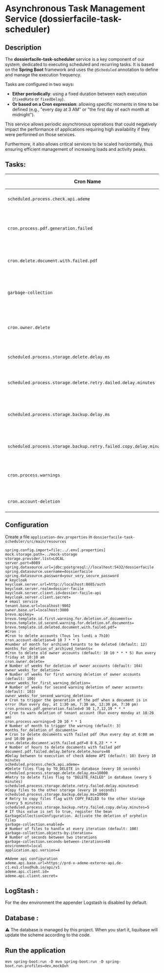 # Asynchronous Task Management Service (dossierfacile-task-scheduler)

## Description

The **dossierfacile-task-scheduler** service is a key component of our system, dedicated to executing scheduled and
recurring tasks. It is based on the **Spring Boot** framework and uses the `@Scheduled` annotation to define and manage
the execution frequency.

Tasks are configured in two ways:

- **Either periodically**: using a fixed duration between each execution (`fixedRate` or `fixedDelay`).
- **Or based on a Cron expression**: allowing specific moments in time to be defined (e.g., "every day at 3 AM" or "the
  first day of each month at midnight").

This service allows periodic asynchronous operations that could negatively impact the performance of applications
requiring high availability if they were performed on those services.

Furthermore, it also allows critical services to be scaled horizontally, thus ensuring efficient management of
increasing loads and activity peaks.

## Tasks:

| Cron Name                                                          | Cron Description                                                                                                                                                                                                                                                                                                                                                         | Execution Frequency                              | Entry point                                            |
|--------------------------------------------------------------------|--------------------------------------------------------------------------------------------------------------------------------------------------------------------------------------------------------------------------------------------------------------------------------------------------------------------------------------------------------------------------|--------------------------------------------------|--------------------------------------------------------|
| `scheduled.process.check.api.ademe`                                | Check the availability of the ADEME API. Property : `scheduled.process.check.api.ademe`control the execution delay in minutes.                                                                                                                                                                                                                                           | Every 10 minutes                                 | `CheckAdemeApiTask.checkAdemeApi`                      |
| `cron.process.pdf.generation.failed`                               | This task will check the documents where the PDF failed to be generated and try again (200 documents at a time)                                                                                                                                                                                                                                                          | Every day at 1:30 AM, 7:30 AM, 12:30 PM, 7:30 PM | `DocumentTask.reLaunchFailedPDFGeneration`             |
| `cron.delete.document.with.failed.pdf`                             | Delete the documents where PDF are broken, Scan the error documents and remove after some time (`document.pdf.failed.delay.before.delete.hours`). After a deletion it will send an email to the tenant                                                                                                                                                                   | Every day at 6:00 AM and 10:00 PM                | `DocumentTask.deleteDocumentWithFailedPdfGeneration`   |
| `garbage-collection`                                               | Deletion of orphaned files, files without link inside the database. The process is managed by configuration that is enabled only when `garbage-collection.enabled=true`. It's possible to control the number of files by iteration : `garbage-collection.objects-by-iteration` and the delay of execution `garbage-collection.seconds-between-iterations`                | Every minute                                     | `GarbageCollectionTask.cleanGarbage`                   |
| `cron.owner.delete`                                                | If the first period of activity is reached `owner_weeks_for_first_warning_deletion` send a first warning to the owner by email. After `owner_weeks_for_second_warning_deletion` send a second warning. After `owner_weeks_for_deletion` delete the account and send an email.                                                                                            | Every Friday at 10:10 AM                         | `OwnerWarningTask.accountWarningsForDocumentDeletion`  |
| `scheduled.process.storage.delete.delay.ms`                        | Delete the files flag as "TO_DELETE" from the api. If the delete failed, the flag "DELETE_FAILED" is added to perform a retry. property `scheduled.process.storage.delete.delay.ms` control the execution delay in MS                                                                                                                                                    | Every 10 secondes                                | `DeleteFilesTask.deleteFileInProviderTask`             |
| `scheduled.process.storage.delete.retry.dailed.delay.minutes`      | Delete the files flag as "DELETE_FAILED" from the delete task. Property `scheduled.process.storage.delete.retry.dailed.delay.minutes` control the execution delay in minutes                                                                                                                                                                                             | Every 5 minutes                                  | `DeleteFilesTask.retryDeleteFileInProviderTask`        |
| `scheduled.process.storage.backup.delay.ms`                        | Copy the files to the other storage. When a file is uploaded it will go to only one storage, so this task ensure the duplication of all the files. To prevent any overload of the object storage a limit of 100 files is set. If an error occurred a flag "COPY_FAILED" is added. Property `scheduled.process.storage.backup.delay.ms` control the execution delay in MS | Every 10 seconds                                 | `BackupFilesTask.scheduleBackupTask`                   |
| `scheduled.process.storage.backup.retry.failed.copy.delay.minutes` | Copy the files flag as COPY_FAILED to the other storage. The same 100 files limit is present. Property `scheduled.process.storage.backup.retry.failed.copy.delay.minutes` control the execution delay in minutes                                                                                                                                                         | Every 5 minutes                                  | `BackupFilesTask.retryFailedCopy`                      |
| `cron.process.warnings`                                            | Delete the documents of a tenant if the account is inactive. After a period of `months_for_deletion_of_documents` (month) 2 email notifications are sent. After those 2 warnings the documents are deleted and the account archived. An other email is sent to inform the tenant.                                                                                        | Every Monday at 10:20 AM                         | `TenantWarningTask.accountWarningsForDocumentDeletion` |
| `cron.account-deletion`                                            | Delete the tenant account after a period `months_for_deletion_of_archived_tenants` month of inactivity when the account is archived                                                                                                                                                                                                                                      | Every Monday at 7:10 AM                          | `TenantDeletionTask.deleteOldAccounts`                 |

## Configuration

Create a file `application-dev.properties` in `dossierfacile-task-scheduler/src/main/resources`

```properties
spring.config.import=file:../.env[.properties]
mock.storage.path=../mock-storage
storage.provider.list=LOCAL
server.port=8089
spring.datasource.url=jdbc:postgresql://localhost:5432/dossierfacile
spring.datasource.username=dossierfacile
spring.datasource.password=your_very_secure_password
# keycloak
keycloak.server.url=http://localhost:8085/auth
keycloak.server.realm=dossier-facile
keycloak.server.client.id=dossier-facile-api
keycloak.server.client.secret=
# email service
tenant.base.url=localhost:9002
owner.base.url=localhost:3000
brevo.apikey=
brevo.template.id.first.warning.for.deletion.of.documents=
brevo.template.id.second.warning.for.deletion.of.documents=
brevo.template.id.deleted.document.with.failed.pdf=
#Cron :
#Cron to delete accounts (Tous les lundi a 7h10)
cron.account-deletion=0 10 7 * * 1
#number of month for archived tenants to be deleted (default: 12)
months_for_deletion_of_archived_tenants=
#Cron to delete old owner accounts (default: 10 10 * * * 5) Run every friday at 10:10 am
cron.owner.delete=
# Number of weeks for deletion of owner accounts (default: 104)
owner_weeks_for_deletion=
# Number of weeks for first warning deletion of owner accounts (default: 100)
owner_weeks_for_first_warning_deletion=
# Number of weeks for second warning deletion of owner accounts (default: 103)
owner_weeks_for_second_warning_deletion=
# Cron to trigger the generation of the pdf when a document is in error (Run every day, at 1:30 am, 7:30 am, 12:30 pm, 7:30 pm)
cron.process.pdf.generation.failed=0 30 1,7,12,19 * * *
# Cron to warn deletion of tenant account (Run every monday at 10:20 am)
cron.process.warnings=0 20 10 * * 1
# Number of month to trigger the warning (default: 3)
months_for_deletion_of_documents=
# Cron to delete documents with failed pdf (Run every day at 6:00 am and 10:00 pm)
cron.delete.document.with.failed.pdf=0 0 6,22 * * *
# Number of hours to delete documents with failed pdf
document.pdf.failed.delay.before.delete.hours=48
#Delay between to execution of check Ademe API (default: 10) Every 10 minutes
scheduled.process.check.api.ademe=
#Delete files flag by TO_DELETE in database (every 10 seconds)
scheduled.process.storage.delete.delay.ms=10000
#Retry to delete files flag to "DELETE_FAILED" in database (every 5 minutes)
scheduled.process.storage.delete.retry.failed.delay.minutes=5
#Copy files to the other storage (every 10 seconds)
scheduled.process.storage.backup.delay.ms=10000
# Retry to copy files flag with COPY_FAILED to the other storage (every 5 minutes)
scheduled.process.storage.backup.retry.failed.copy.delay.minutes=5
# If this value is set to true, register the bean GarbageCollectionConfiguration. Activate the deletion of orphelin files
garbage-collection.enabled=
# Number of files to handle at every iteration (default: 100)
garbage-collection.objects-by-iteration=
# Number of seconds between two iterations
garbage-collection.seconds-between-iterations=60
environment=local
application.api.version=4

#Ademe api configuration 
ademe.api.base.url=https://prd-x-ademe-externe-api.de-c1.eu1.cloudhub.io/api/v1
ademe.api.client.id=
ademe.api.client.secret=
```

## LogStash :

For the dev environment the appender Logstash is disabled by default.

## Database :

⚠️ The database is managed by this project. When you start it, liquibase will update the scheme according to the code.

## Run the application

```shell
mvn spring-boot:run -D mvn spring-boot:run -D spring-boot.run.profiles=dev,mockOvh
```